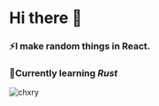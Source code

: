 # Hi there 👋

### ⚡I make random things in React.

### 🌱Currently learning *Rust*
<img src="https://github-readme-stats.vercel.app/api/top-langs?username=chxry&cache_seconds=0&hide=c%23&langs_count=6&theme=dark&bg_color=30,6441A5,2a0845&title_color=ffffff&text_color=ffffff&cache_seconds=1800&locale=en&layout=compact" alt="chxry" />
